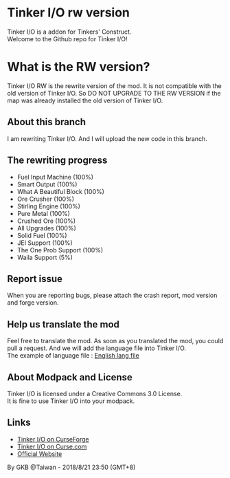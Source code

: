# Tinker I/O rw version
Tinker I/O is a addon for Tinkers' Construct.<br/>
Welcome to the Github repo for Tinker I/O!

# What is the RW version?
Tinker I/O RW is the rewrite version of the mod. It is not compatible with the old version of Tinker I/O.
So DO NOT UPGRADE TO THE RW VERSION if the map was already installed the old version of Tinker I/O.  

## About this branch
I am rewriting Tinker I/O. And I will upload the new code in this branch.

## The rewriting progress
- Fuel Input Machine (100%)
- Smart Output (100%)
- What A Beautiful Block (100%)
- Ore Crusher (100%)
- Stirling Engine (100%)
- Pure Metal (100%)
- Crushed Ore (100%)
- All Upgrades (100%)
- Solid Fuel (100%)
- JEI Support (100%)
- The One Prob Support (100%)
- Waila Support (5%)

## Report issue
When you are reporting bugs, please attach the crash report, mod version and forge version.

## Help us translate the mod
Feel free to translate the mod. As soon as you translated the mod, you could pull a request. And we will add the language file into Tinker I/O.<br/>
The example of language file : [English lang file](https://github.com/gkbm2013/tinker-IO/blob/1.12.1/src/resources/assets/tinker_io/lang/en_US.lang)

## About Modpack and License
Tinker I/O is licensed under a Creative Commons 3.0 License.<br/>
It is fine to use Tinker I/O into your modpack.

## Links
- [Tinker I/O on CurseForge](https://minecraft.curseforge.com/projects/tinker-i-o)
- [Tinker I/O on Curse.com](https://mods.curse.com/project/229503)
- [Official Website](https://tio.gkbsite.org/)
 

By GKB @Taiwan - 2018/8/21 23:50 (GMT+8) 